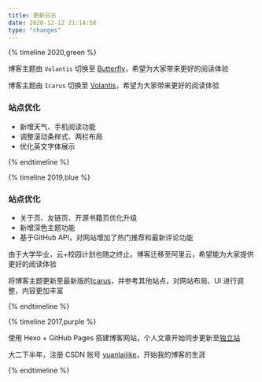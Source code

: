 ```yaml
---
title: 更新日志
date: 2020-12-12 21:14:58
type: "changes"
---
```


{% timeline 2020,green %}

<!-- timeline 12月 -->
博客主题由 `Volantis` 切换至 [Butterfly](https://github.com/jerryc127/hexo-theme-butterfly)，希望为大家带来更好的阅读体验
<!-- endtimeline -->

<!-- timeline 5月 -->
博客主题由 `Icarus` 切换至 [Volantis](https://github.com/volantis-x/hexo-theme-volantis)，希望为大家带来更好的阅读体验
<!-- endtimeline -->

<!-- timeline 2月 -->
### 站点优化
- 新增天气、手机阅读功能
- 调整滚动条样式、两栏布局
- 优化英文字体展示
<!-- endtimeline -->

{% endtimeline %}

{% timeline 2019,blue %}

<!-- timeline 12月 -->
### 站点优化
- 关于页、友链页、开源书籍页优化升级
- 新增深色主题功能
- 基于GitHub API，对网站增加了热门推荐和最新评论功能
<!-- endtimeline -->

<!-- timeline 9月 -->
由于大学毕业，云+校园计划也随之终止。博客迁移至阿里云，希望能为大家提供更好的阅读体验
<!-- endtimeline -->

<!-- timeline 8月 -->
将博客主题更新至最新版的[Icarus](https://github.com/ppoffice/hexo-theme-icarus)，并参考其他站点，对网站布局、UI 进行调整，内容更加丰富
<!-- endtimeline -->

{% endtimeline %}

{% timeline 2017,purple %}

<!-- timeline 11月 -->
使用 Hexo + GitHub Pages 搭建博客网站，个人文章开始同步更新至[独立站](https://www.jitwxs.cn)
<!-- endtimeline -->

<!-- timeline 3月 -->
大二下半年，注册 CSDN 账号 [yuanlaijike](https://jitwxs.blog.csdn.net)，开始我的博客的生涯
<!-- endtimeline -->

{% endtimeline %}
